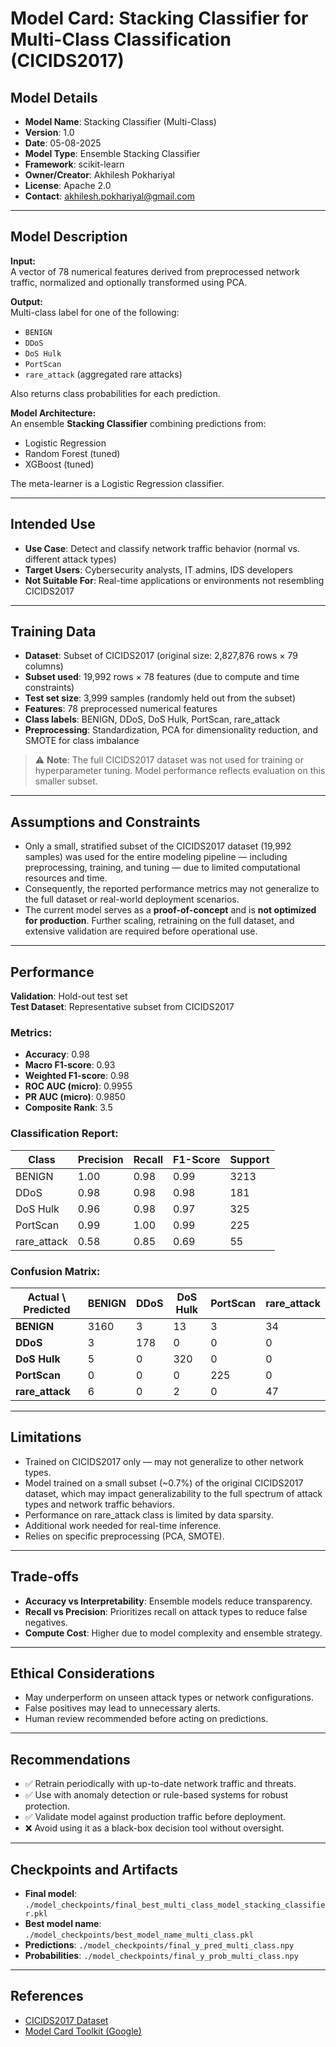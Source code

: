 # Model Card: Stacking Classifier for Multi-Class Classification (CICIDS2017)

## Model Details

- **Model Name**: Stacking Classifier (Multi-Class)
- **Version**: 1.0  
- **Date**: 05-08-2025  
- **Model Type**: Ensemble Stacking Classifier  
- **Framework**: scikit-learn  
- **Owner/Creator**: Akhilesh Pokhariyal  
- **License**: Apache 2.0  
- **Contact**: akhilesh.pokhariyal@gmail.com  

---

## Model Description

**Input:**  
A vector of 78 numerical features derived from preprocessed network traffic, normalized and optionally transformed using PCA.

**Output:**  
Multi-class label for one of the following:
- `BENIGN`
- `DDoS`
- `DoS Hulk`
- `PortScan`
- `rare_attack` (aggregated rare attacks)

Also returns class probabilities for each prediction.

**Model Architecture:**  
An ensemble **Stacking Classifier** combining predictions from:
- Logistic Regression
- Random Forest (tuned)
- XGBoost (tuned)

The meta-learner is a Logistic Regression classifier.

---

## Intended Use

- **Use Case**: Detect and classify network traffic behavior (normal vs. different attack types)
- **Target Users**: Cybersecurity analysts, IT admins, IDS developers  
- **Not Suitable For**: Real-time applications or environments not resembling CICIDS2017

---

## Training Data

- **Dataset**: Subset of CICIDS2017 (original size: 2,827,876 rows × 79 columns)
- **Subset used**: 19,992 rows × 78 features (due to compute and time constraints)
- **Test set size**: 3,999 samples (randomly held out from the subset)
- **Features**: 78 preprocessed numerical features  
- **Class labels**: BENIGN, DDoS, DoS Hulk, PortScan, rare_attack
- **Preprocessing**: Standardization, PCA for dimensionality reduction, and SMOTE for class imbalance

> ⚠️ **Note**: The full CICIDS2017 dataset was not used for training or hyperparameter tuning. Model performance reflects evaluation on this smaller subset.

---

## Assumptions and Constraints

- Only a small, stratified subset of the CICIDS2017 dataset (19,992 samples) was used for the entire modeling pipeline — including preprocessing, training, and tuning — due to limited computational resources and time.
- Consequently, the reported performance metrics may not generalize to the full dataset or real-world deployment scenarios.
- The current model serves as a **proof-of-concept** and is **not optimized for production**. Further scaling, retraining on the full dataset, and extensive validation are required before operational use.

---

## Performance

**Validation**: Hold-out test set  
**Test Dataset**: Representative subset from CICIDS2017

### Metrics:
- **Accuracy**: 0.98  
- **Macro F1-score**: 0.93  
- **Weighted F1-score**: 0.98  
- **ROC AUC (micro)**: 0.9955  
- **PR AUC (micro)**: 0.9850  
- **Composite Rank**: 3.5

### Classification Report:

| Class        | Precision | Recall | F1-Score | Support |
|--------------|-----------|--------|----------|---------|
| BENIGN       | 1.00      | 0.98   | 0.99     | 3213    |
| DDoS         | 0.98      | 0.98   | 0.98     | 181     |
| DoS Hulk     | 0.96      | 0.98   | 0.97     | 325     |
| PortScan     | 0.99      | 1.00   | 0.99     | 225     |
| rare_attack  | 0.58      | 0.85   | 0.69     | 55      |

### Confusion Matrix:

| Actual \ Predicted | BENIGN | DDoS | DoS Hulk | PortScan | rare_attack |
|--------------------|--------|------|----------|----------|-------------|
| **BENIGN**         | 3160   | 3    | 13       | 3        | 34          |
| **DDoS**           | 3      | 178  | 0        | 0        | 0           |
| **DoS Hulk**       | 5      | 0    | 320      | 0        | 0           |
| **PortScan**       | 0      | 0    | 0        | 225      | 0           |
| **rare_attack**    | 6      | 0    | 2        | 0        | 47          |


---

## Limitations

- Trained on CICIDS2017 only — may not generalize to other network types.
- Model trained on a small subset (~0.7%) of the original CICIDS2017 dataset, which may impact generalizability to the full spectrum of attack types and network traffic behaviors.
- Performance on rare_attack class is limited by data sparsity.
- Additional work needed for real-time inference.
- Relies on specific preprocessing (PCA, SMOTE).

---

## Trade-offs

- **Accuracy vs Interpretability**: Ensemble models reduce transparency.
- **Recall vs Precision**: Prioritizes recall on attack types to reduce false negatives.
- **Compute Cost**: Higher due to model complexity and ensemble strategy.

---

## Ethical Considerations

- May underperform on unseen attack types or network configurations.
- False positives may lead to unnecessary alerts.
- Human review recommended before acting on predictions.

---

## Recommendations

- ✅ Retrain periodically with up-to-date network traffic and threats.  
- ✅ Use with anomaly detection or rule-based systems for robust protection.  
- ✅ Validate model against production traffic before deployment.  
- ❌ Avoid using it as a black-box decision tool without oversight.  

---

## Checkpoints and Artifacts

- **Final model**: `./model_checkpoints/final_best_multi_class_model_stacking_classifier.pkl`  
- **Best model name**: `./model_checkpoints/best_model_name_multi_class.pkl`  
- **Predictions**: `./model_checkpoints/final_y_pred_multi_class.npy`  
- **Probabilities**: `./model_checkpoints/final_y_prob_multi_class.npy`  

---

## References

- [CICIDS2017 Dataset](https://www.unb.ca/cic/datasets/ids-2017.html)  
- [Model Card Toolkit (Google)](https://github.com/tensorflow/model-card-toolkit)

